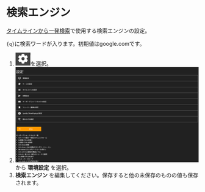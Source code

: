 # 検索エンジン

[タイムラインから一発検索](/timeline/search.md)で使用する検索エンジンの設定。

`{q}`に検索ワードが入ります。初期値はgoogle.comです。

1. ![settings1](https://raw.githubusercontent.com/cutls/TheDeskDocs/master/media/settings1.png)を選択。
1. ![settings2](https://raw.githubusercontent.com/cutls/TheDeskDocs/master/media/settings2.png)  
から __環境設定__ を選択。
1.  __検索エンジン__ を編集してください。保存すると他の未保存のものの値も保存されます。